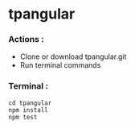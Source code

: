 # tpangular

### Actions :

* Clone or download tpangular.git
* Run terminal commands

### Terminal :

```
cd tpangular
npm install
npm test
```